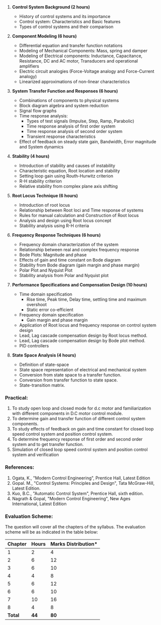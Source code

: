 1. **Control System Background (2 hours)** 
    * History of control systems and its importance
    * Control system: Characteristics and Basic features
    * Types of control systems and their comparison

2. **Component Modeling (6 hours)**
    * Differential equation and transfer function notations
    * Modeling of Mechanical Components: Mass, spring and damper
    * Modeling of Electrical components: Inductance, Capacitance, Resistance, DC and AC motor, Transducers and operational amplifiers
    * Electric circuit analogies (Force-Voltage analogy and Force-Current analogy)
    * Linearized approximations of non-linear characteristics

3. **System Transfer Function and Responses (6 hours)**
    * Combinations of components to physical systems
    * Block diagram algebra and system reduction
    * Signal flow graphs
    * Time response analysis:
        * Types of test signals (Impulse, Step, Ramp, Parabolic)
        * Time response analysis of first order system
        * Time response analysis of second order system
        * Transient response characteristics
    * Effect of feedback on steady state gain, Bandwidth, Error magnitude and System dynamics

4. **Stability (4 hours)**
    * Introduction of stability and causes of instability
    * Characteristic equation, Root location and stability
    * Setting loop gain using Routh-Hurwitz criterion
    * R-H stability criterion
    * Relative stability from complex plane axis shifting

5. **Root Locus Technique (6 hours)**
    * Introduction of root locus
    * Relationship between Root loci and Time response of systems
    * Rules for manual calculation and Construction of Root locus
    * Analysis and design using Root locus concept
    * Stability analysis using R-H criteria

6. **Frequency Response Techniques (6 hours)**
    * Frequency domain characterization of the system
    * Relationship between real and complex frequency response
    * Bode Plots: Magnitude and phase
    * Effects of gain and time constant on Bode diagram
    * Stability from Bode diagram (gain margin and phase margin)
    * Polar Plot and Nyquist Plot
    * Stability analysis from Polar and Nyquist plot

7. **Performance Specifications and Compensation Design (10 hours)**
    * Time domain specification
        * Rise time, Peak time, Delay time, settling time and maximum overshoot
        * Static error co-efficient
    * Frequency domain specification
        * Gain margin and phase margin
    * Application of Root locus and frequency response on control system design
    * Lead, Lag cascade compensation design by Root locus method.
    * Lead, Lag cascade compensation design by Bode plot method.
    * PID controllers

8. **State Space Analysis (4 hours)**
    * Definition of state-space
    * State space representation of electrical and mechanical system
    * Conversion from state space to a transfer function.
    * Conversion from transfer function to state space.
    * State-transition matrix.

### Practical:

1. To study open loop and closed mode for d.c motor and familiarization with different components in D.C motor control module. 
2. To determine gain and transfer function of different control system components. 
3. To study effects of feedback on gain and time constant for closed loop speed control system and position control system. 
4. To determine frequency response of first order and second order system and to get transfer function. 
5. Simulation of closed loop speed control system and position control system and verification

### References:

1. Ogata, K., "Modern Control Engineering", Prentice Hall, Latest Edition
2. Gopal. M., "Control Systems: Principles and Design", Tata McGraw-Hill, Latest Edition.
3. Kuo, B.C., "Automatic Control System", Prentice Hall, sixth edition.
4. Nagrath & Gopal, "Modern Control Engineering", New Ages International, Latest Edition

### Evaluation Scheme:

The question will cover all the chapters of the syllabus. The evaluation scheme will be as indicated in the table below: 

| Chapter   | Hours  | Marks Distribution* |
| --------- | ------ | ------------------- |
| 1         | 2      | 4                   |
| 2         | 6      | 12                  |
| 3         | 6      | 10                  |
| 4         | 4      | 8                   |
| 5         | 6      | 12                  |
| 6         | 6      | 10                  |
| 7         | 10     | 16                  |
| 8         | 4      | 8                   |
| **Total** | **44** | **80**              |
